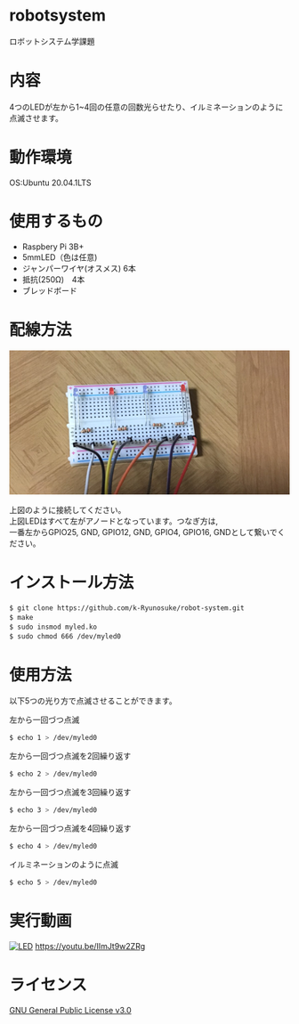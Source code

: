 # robotsystem
ロボットシステム学課題
# 内容
4つのLEDが左から1~4回の任意の回数光らせたり、イルミネーションのように点滅させます。
# 動作環境
OS:Ubuntu 20.04.1LTS
# 使用するもの
* Raspbery Pi 3B+  
* 5mmLED（色は任意)  
* ジャンパーワイヤ(オスメス) 6本  
* 抵抗(250Ω)　4本    
* ブレッドボード  
# 配線方法
 <img src= "https://github.com/k-Ryunosuke/robot-system/blob/main/195941.png" width="700" > 
 
 上図のように接続してください。  
 上図LEDはすべて左がアノードとなっています。つなぎ方は,  
 一番左からGPIO25, GND, GPIO12, GND, GPIO4, GPIO16, GNDとして繋いでください。
# インストール方法
```bash
$ git clone https://github.com/k-Ryunosuke/robot-system.git
$ make
$ sudo insmod myled.ko
$ sudo chmod 666 /dev/myled0
```
# 使用方法
以下5つの光り方で点滅させることができます。  
  
    
左から一回づつ点滅
```bash
$ echo 1 > /dev/myled0
```
左から一回づつ点滅を2回繰り返す
```bash
$ echo 2 > /dev/myled0
```
左から一回づつ点滅を3回繰り返す
```bash
$ echo 3 > /dev/myled0
```
左から一回づつ点滅を4回繰り返す
```bash
$ echo 4 > /dev/myled0
```
イルミネーションのように点滅
```bash
$ echo 5 > /dev/myled0
```
# 実行動画
[![LED](http://img.youtube.com/vi/IImJt9w2ZRg/hqdefault.jpg)](https://youtu.be/IImJt9w2ZRg)
https://youtu.be/IImJt9w2ZRg

# ライセンス
[GNU General Public License v3.0](https://github.com/k-Ryunosuke/robot-system/blob/main/COPYING)
